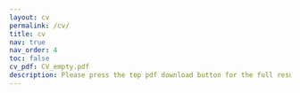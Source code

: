 ```yaml
---
layout: cv
permalink: /cv/
title: cv
nav: true
nav_order: 4
toc: false 
cv_pdf: CV_empty.pdf
description: Please press the top pdf download button for the full resume.
---
```

